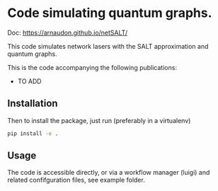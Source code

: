 Code simulating quantum graphs. 
================================

Doc: https://arnaudon.github.io/netSALT/

This code simulates network lasers with the SALT approximation and quantum graphs.

This is the code accompanying the following publications:
 - TO ADD

## Installation

Then to install the package, just run (preferably in a virtualenv)
```bash
pip install -e . 
```

## Usage

The code is accessible directly, or via a workflow manager (luigi) and related confifguration files, see example folder.


